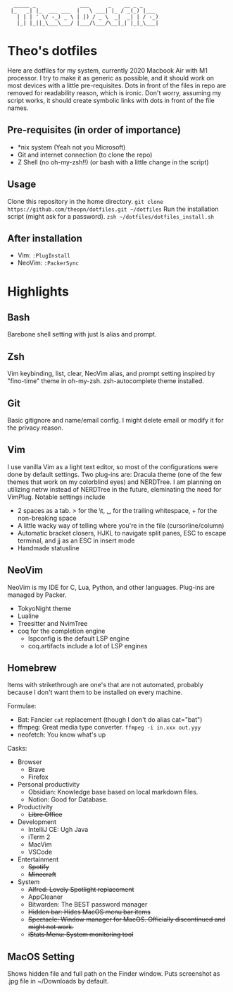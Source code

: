```
  _____ _              ___      _    __ _ _
 |_   _| |_  ___ ___  |   \ ___| |_ / _(_) |___
   | | | ' \/ -_) _ \ | |) / _ \  _|  _| | / -_)
   |_| |_||_\___\___/ |___/\___/\__|_| |_|_\___|
```
# Theo's dotfiles
Here are dotfiles for my system, currently 2020 Macbook Air with M1 processor.
I try to make it as generic as possible, and  it should work on most devices with a little pre-requisites.
Dots in front of the files in repo are removed for readability reason, which is ironic.
Don't worry, assuming my script works, it should create symbolic links with dots in front of the file names.

## Pre-requisites (in order of importance)
- *nix system (Yeah not you Microsoft)
- Git and internet connection (to clone the repo)
- Z Shell (no oh-my-zsh!!) (or bash with a little change in the script)

## Usage
Clone this repository in the home directory.
`git clone https://github.com/theopn/dotfiles.git ~/dotfiles`
Run the installation script (might ask for a password).
`zsh ~/dotfiles/dotfiles_install.sh`

## After installation
- Vim: `:PlugInstall`
- NeoVim: `:PackerSync`

# Highlights

## Bash
Barebone shell setting with just ls alias and prompt.

## Zsh
Vim keybinding, list, clear, NeoVim alias, and prompt setting inspired by "fino-time" theme in oh-my-zsh.
zsh-autocomplete theme installed.

## Git
Basic gitignore and name/email config. I might delete email or modify it for the privacy reason. 

## Vim
I use vanilla Vim as a light text editor, so most of the configurations were done by default settings.
Two plug-ins are: Dracula theme (one of the few themes that work on my colorblind eyes) and NERDTree.
I am planning on utilizing netrw instead of NERDTree in the future, eleminating the need for VimPlug.
Notable settings include
- 2 spaces as a tab. > for the \t, ␣ for the trailing whitespace, + for the non-breaking space
- A little wacky way of telling where you're in the file (cursorline/column)
- Automatic bracket closers, HJKL to navigate split panes, ESC to escape terminal, and jj as an ESC in insert mode
- Handmade statusline

## NeoVim
NeoVim is my IDE for C, Lua, Python, and other languages. Plug-ins are managed by Packer.
- TokyoNight theme
- Lualine
- Treesitter and NvimTree
- coq for the completion engine
  - lspconfig is the default LSP engine
  - coq.artifacts include a lot of LSP engines

## Homebrew
Items with strikethrough are one's that are not automated, probably because I don't want them to be installed on every machine.

Formulae:
- Bat: Fancier `cat` replacement (though I don't do alias cat="bat")
- ffmpeg: Great media type converter. `ffmpeg -i in.xxx out.yyy`
- neofetch: You know what's up

Casks:
- Browser
  - Brave
  - Firefox
- Personal productivity
  - Obsidian: Knowledge base based on local markdown files.
  - Notion: Good for Database.
- Productivity
  - ~~Libre Office~~
- Development
  - IntelliJ CE: Ugh Java
  - iTerm 2
  - MacVim
  - VSCode
- Entertainment
    - ~~Spotify~~
    - ~~Minecraft~~
- System
  - ~~Alfred: Lovely Spotlight replacement~~
  - AppCleaner
  - Bitwarden: The BEST password manager
  - ~~Hidden bar: Hides MacOS menu bar items~~
  - ~~Spectacle: Window manager for MacOS. Officially discontinued and might not work.~~
  - ~~iStats Menu: System monitoring tool~~


## MacOS Setting
Shows hidden file and full path on the Finder window. Puts screenshot as .jpg file in ~/Downloads by default.